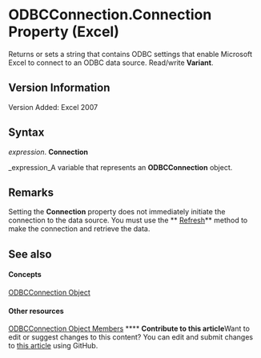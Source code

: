 
# ODBCConnection.Connection Property (Excel)

Returns or sets a string that contains ODBC settings that enable Microsoft Excel to connect to an ODBC data source. Read/write  **Variant**.


## Version Information

Version Added: Excel 2007 


## Syntax

 _expression_. **Connection**

 _expression_A variable that represents an  **ODBCConnection** object.


## Remarks

Setting the  **Connection** property does not immediately initiate the connection to the data source. You must use the ** [Refresh](26a9ba46-1679-f83b-6933-b6c448dce9e7.md)** method to make the connection and retrieve the data.


## See also


#### Concepts


 [ODBCConnection Object](b880ebec-15a4-5a3d-ef02-db73106db9c9.md)
#### Other resources


 [ODBCConnection Object Members](d13b91f3-a89f-7dd7-7a98-f1d952f3b047.md)
****   **Contribute to this article**Want to edit or suggest changes to this content? You can edit and submit changes to  [this article](https://github.com/jhershey00/VBA_Excel_Test/OpenXMLCon/articles/2fcd1043-b088-cfde-9853-4a20da20be26.md) using GitHub.

